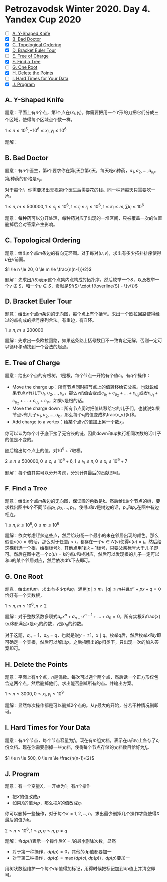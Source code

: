 # Petrozavodsk Winter 2020. Day 4. Yandex Cup 2020

+ [ ] [A. Y-Shaped Knife](https://official.contest.yandex.com/ptz-winter-2020/contest/17020/problems/A4/)
+ [x] [B. Bad Doctor](https://official.contest.yandex.com/ptz-winter-2020/contest/17020/problems/B4/)
+ [x] [C. Topological Ordering](https://official.contest.yandex.com/ptz-winter-2020/contest/17020/problems/C4/)
+ [x] [D. Bracket Euler Tour](https://official.contest.yandex.com/ptz-winter-2020/contest/17020/problems/D4/)
+ [ ] [E. Tree of Charge](https://official.contest.yandex.com/ptz-winter-2020/contest/17020/problems/E4/)
+ [x] [F. Find a Tree](https://official.contest.yandex.com/ptz-winter-2020/contest/17020/problems/F4/)
+ [ ] [G. One Root](https://official.contest.yandex.com/ptz-winter-2020/contest/17020/problems/G4/)
+ [x] [H. Delete the Points](https://official.contest.yandex.com/ptz-winter-2020/contest/17020/problems/H4/)
+ [ ] [I. Hard Times for Your Data](https://official.contest.yandex.com/ptz-winter-2020/contest/17020/problems/I4/)
+ [x] [J. Program](https://official.contest.yandex.com/ptz-winter-2020/contest/17020/problems/J4/)

## A. Y-Shaped Knife

题意：平面上有$n$个点，第$i$个点在$(x_i,y_i)$。你需要把用一个$Y$形的刀把它们分成三个区域，使得每个区域点个数一样。

$1 \le n \le 10^5, -10^6 \le x_i, y_i \le 10^6$

题解：

## B. Bad Doctor

题意：有$n$个医生，第$i$个要求你在第$l_i$天到第$r_i$天，每天吃$k_i$种药，$a_1,a_2,\dots,a_{k_i}$。第$j$种药的价格是$c_j$。

对于每个$i$，你需要求出无视第$i$个医生后需要花的钱。同一种药每天只需要吃一片。

$1 \le n, m \le 500000, 1 \le c_j \le 10^6, 1 \le l_i \le r_i \le 10^6, 1 \le k_i \le m, \sum k_i \le 10^6$

题意：每种药可以分开处理，每种药对应了出现的一堆区间，只被覆盖一次的位置删掉后会对答案产生影响。

## C. Topological Ordering

题意：给出$n$个点$m$条边的有向无环图。对于每对$(u,v)$，求出有多少拓扑排序使得$u$在$v$前面。

$1 \le n \le 20, 0 \le m \le \frac{n(n-1)}{2}$

题解：先求出$f(S)$表示这个点集内点构成的拓扑序。然后枚举一个$S$，以及枚举一个$v \not \in S$，和一个$u \in S$，贡献是$f(S) \cdot f(\overline{S} - \{v\})$

## D. Bracket Euler Tour

题意：给出$n$个点$m$条边的无向图，每个点上有个括号。求出一个欧拉回路使得经过的点构成的括号序列合法。有重边，有自环。

$1 \le n, m \le 200000$

题解：先求出一条欧拉回路，如果这条路上括号数目不一致肯定无解，否则一定可以循环移动找到一个合法的起点。

## E. Tree of Charge

题意：给出$n$个点的有根树，$1$是根，每个节点一开始有个值$c_i$。有$q$个操作：

+ Move the charge up：所有节点同时把节点上的值转移给它父亲。也就说如果节点$v$有儿子$u_1,u_2,\dots,u_k$，那么$v$的值会变成$c_{u_1}+c_{u_2}+\dots+c_{u_k}$或者$c_{u_1}+c_{u_2}+\dots+c_{u_k}+c_v$，如果$v$是根的话。
+ Move the charge down：所有节点同时把值转移给它的儿子们。也就说如果节点$v$有儿子$u_1,u_2,\dots,u_k$，那么每个$u_i$的值变成$\frac{c_v}{k}$。
+ Add charge to a vertex：给某个点$v_i$的值加上另一个数$x_i$。

你可以认为每个叶子底下接了无穷长的链。因此down和up执行相同次数的话叶子的值是不变的。

随后输出每个点上的值，对$10^9+7$取模。

$2 \le n \le 500000, 0 \le c_i \le 10^9+6, 1 \le v_i \le n, 0 \le x_i \le 10^9+7$

题解：每个值其实可以分开考虑，分别计算最后的贡献即可。

## F. Find a Tree

题意：给出$n$个点$m$条边的无向图，保证图的色数是$k$。然后给出$k$个节点的树，要求找出图中$k$个不同节点$p_1,p_2,\dots,p_k$，使得$u$和$v$是树边的话，$p_u$和$p_v$在图中有边相连。

$1 \le n, k \le 10^6, 0 \le m \le 10^6$

题解：依次考虑$1$到$n$这些点，然后给$i$分配一个最小的未在邻居出现的颜色。那么假设$c(v)=i$的话，那么对于任意$j < i$，都存在一个$u \in N(v)$使得$c(u)=j$。然后给这棵树选一个根，给根标号$k$，其他点用$1$到$k-1$标号，只要父亲标号大于儿子即可。然后在图中选一个$c(u)=k$的点$u$和根对应，然后可以发现根的儿子一定可以和$u$的某个邻居对应，然后依次dfs下去即可。

## G. One Root

题意：给出$n$和$m$，求出有多少$p$和$q$，满足$|p| \le m$，$|q| \le m$并且$x^n+px+q=0$恰好有一个实数根，

$1 \le n, m \le 10^6, n \ge 2$

题解：对于整数系数多项式$a_nx^n+a_{n-1}x^{n-1}+\dots+a_0=0$，所有实根$\frac{x}{y}$都满足$x$是$a_0$的约数，$y$是$a_n$的约数。

对于这题，$a_n=1$，$a_0=q$，也就是说$y=\pm 1$，$x \mid q$。枚举$q$后，然后枚举$x$和$y$即可确定一个实根，然后可以解出$p$。之后把解出的$p$归类下，只出现一次的加入答案即可。

## H. Delete the Points

题意：平面上有$n$个点，$n$是偶数。每次可以选个两个点，然后话一个正方形仅包含这两个点，然后删掉他们。求出能否删掉所有的点。并输出方案。

$1 \le n \le 3000, 0 \le x_i, y_i \le 10^9$

题解：显然每次操作都是可以删掉$2$个点的。从$y$最大的开始，分若干种情况删即可。

## I. Hard Times for Your Data

题意：有$n$个节点，每个节点容量为$f_i$。现在有$m$组文档，表示在$u_i$和$v_i$上各存了$c_i$份文档。现在你需要删掉一些文档，使得每个节点存储的文档数目恰好为$f_i$。

$1 \le n \le 500, 0 \le m \le \frac{n(n-1)}{2}$



## J. Program

题意：有一个变量$X$，一开始为$1$。有$n$个操作

+ 把$X$的值改成$p$
+ 如果$X$的值为$p$，那么把$X$的值改成$q$。

你可以删掉一些操作，对于每个$k=1,2,\dots,n$，求出最少删掉几个操作才能使得$X$最后的值为$k$。

$2 \le n \le 10^6, 1 \le p, q \le n, p \ne q$

题解：令$dp(i)$表示一个操作后$X=i$的最小删除次数，显然

+ 对于第一种操作，$dp(p)=0$，其他的dp值都要加一
+ 对于第二种操作，$dp(q)=\max(dp(q), dp(p))$，$dp(p)$要加一

用树状数组维护一个每个dp值得加标记，用得时候把标记加到dp值上并清空即可。